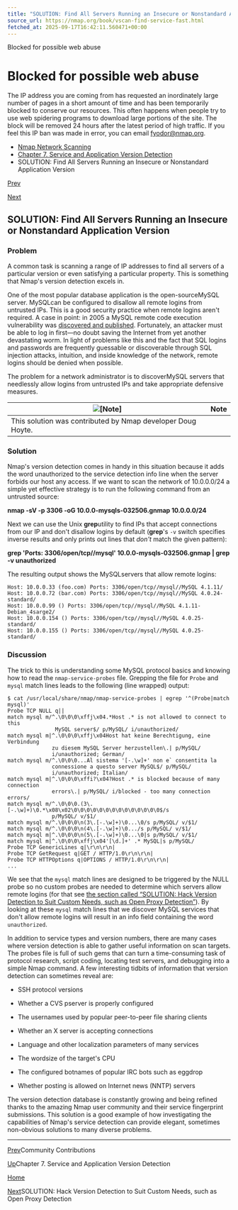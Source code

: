 ```yaml
---
title: "SOLUTION: Find All Servers Running an Insecure or Nonstandard Application Version | Nmap Network Scanning"
source_url: https://nmap.org/book/vscan-find-service-fast.html
fetched_at: 2025-09-17T16:42:11.560471+00:00
---
```


Blocked for possible web abuse

Blocked for possible web abuse
==========

The IP address you are coming from has requested an inordinately large number of pages in a short amount of time and has been temporarily blocked to conserve our resources. This often happens when people try to use web spidering programs to download large portions of the site. The block will be removed 24 hours after the latest period of high traffic. If you feel this IP ban was made in error, you can email fyodor@nmap.org.

* [Nmap Network Scanning](https://nmap.org/book/toc.html)
* [Chapter 7. Service and Application Version Detection](https://nmap.org/book/vscan.html)
* SOLUTION: Find All Servers Running an Insecure or Nonstandard Application Version

[Prev](https://nmap.org/book/vscan-community.html)

[Next](https://nmap.org/book/vscan-hack-it.html)

SOLUTION: Find All Servers Running an Insecure or Nonstandard Application Version
----------

### Problem ###

A common task is scanning a range of IP addresses to find all servers
of a particular version or even satisfying a particular property. This is
something that Nmap's version detection
excels in.

One of the most popular database application is the open-sourceMySQL server. MySQLcan be configured to disallow all remote logins from untrusted IPs. This is
a good security practice when remote logins aren't required.
A case in point: in 2005 a MySQL remote code execution
vulnerability was [discovered and published](http://www.securityfocus.com/bid/12781).
Fortunately, an attacker must be able to log in first—no doubt saving the Internet from yet another devastating worm. In light of problems
like this and the fact that SQL logins and passwords are frequently
guessable or discoverable through SQL injection attacks, intuition,
and inside knowledge of the network, remote logins should be denied when
possible.

The problem for a network administrator is to discoverMySQL servers that needlessly allow logins
from untrusted IPs and take appropriate defensive measures.

|       ![[Note]](https://nmap.org/book/images/note.png)        |Note|
|---------------------------------------------------------------|----|
|This solution was contributed by Nmap developer Doug Hoyte.[]()|    |

### Solution ###

Nmap's version detection comes in handy in this situation
because it adds the word unauthorized to the service detection info line when the server forbids our host any access. If we want
to scan the network of 10.0.0.0/24 a simple
yet effective strategy is to run the following command from an untrusted source:

[]()[]()[]()**nmap -sV -p 3306 -oG 10.0.0-mysqls-032506.gnmap 10.0.0.0/24**

Next we can use the Unix **grep**utility to find IPs that accept connections from our IP and don't disallow
logins by default (**grep**'s `-v` switch specifies inverse results and only prints out
lines that *don't* match the given pattern):

**grep 'Ports: 3306/open/tcp//mysql' 10.0.0-mysqls-032506.gnmap | grep -v unauthorized**

The resulting output shows the MySQLservers that allow remote logins:

```
Host: 10.0.0.33 (foo.com) Ports: 3306/open/tcp//mysql//MySQL 4.1.11/
Host: 10.0.0.72 (bar.com) Ports: 3306/open/tcp//mysql//MySQL 4.0.24-standard/
Host: 10.0.0.99 () Ports: 3306/open/tcp//mysql//MySQL 4.1.11-Debian_4sarge2/
Host: 10.0.0.154 () Ports: 3306/open/tcp//mysql//MySQL 4.0.25-standard/
Host: 10.0.0.155 () Ports: 3306/open/tcp//mysql//MySQL 4.0.25-standard/

```

### Discussion ###

The trick to this is understanding some MySQL protocol basics and knowing how
to read the `nmap-service-probes` file. Grepping the file for `Probe` and `mysql` match lines leads to the following (line wrapped) output:

```
$ cat /usr/local/share/nmap/nmap-service-probes | egrep '^(Probe|match mysql)'
Probe TCP NULL q||
match mysql m/^.\0\0\0\xffj\x04.*Host .* is not allowed to connect to this
               MySQL server$/ p/MySQL/ i/unauthorized/
match mysql m|^.\0\0\0\xffj\x04Host hat keine Berechtigung, eine Verbindung
              zu diesem MySQL Server herzustellen\.| p/MySQL/
              i/unauthorized; German/
match mysql m/^.\0\0\0...Al sistema '[-.\w]+' non e` consentita la
              connessione a questo server MySQL$/ p/MySQL/
              i/unauthorized; Italian/
match mysql m|^.\0\0\0\xffi?\x04?Host .* is blocked because of many connection
              errors\.| p/MySQL/ i/blocked - too many connection errors/
match mysql m/^.\0\0\0.(3\.[-.\w]+)\0.*\x08\x02\0\0\0\0\0\0\0\0\0\0\0\0\0\0$/s
              p/MySQL/ v/$1/
match mysql m/^.\0\0\0\n(3\.[-.\w]+)\0...\0/s p/MySQL/ v/$1/
match mysql m/^.\0\0\0\n(4\.[-.\w]+)\0.../s p/MySQL/ v/$1/
match mysql m|^.\0\0\0\n(5\.[-.\w]+)\0...\0|s p/MySQL/ v/$1/
match mysql m|^.\0\0\0\xffj\x04'[\d.]+' .* MySQL|s p/MySQL/
Probe TCP GenericLines q|\r\n\r\n|
Probe TCP GetRequest q|GET / HTTP/1.0\r\n\r\n|
Probe TCP HTTPOptions q|OPTIONS / HTTP/1.0\r\n\r\n|
...

```

We see that the `mysql` match lines are designed to be triggered by the NULL
probe so no custom probes are needed to determine which servers allow remote
logins (for that see [the section called “SOLUTION: Hack Version Detection to Suit Custom Needs, such as Open Proxy Detection”](https://nmap.org/book/vscan-hack-it.html)). By looking at
these `mysql` match lines that we discover MySQL
services that don't allow remote logins will result in an info field containing
the word `unauthorized`.

In addition to service types and version numbers, there are many
cases where version detection is able to gather useful information on scan targets.
The probes file is full of such gems that can turn a time-consuming task of protocol
research, script coding, locating test servers, and debugging into a simple
Nmap command. A few interesting tidbits of information that
version detection can sometimes reveal are:

[]()

* SSH protocol versions

* Whether a CVS pserver is properly configured

* The usernames used by popular peer-to-peer file sharing clients

* Whether an X server is accepting connections

* Language and other localization parameters of many services

* The wordsize of the target's CPU

* The configured botnames of popular IRC bots such as eggdrop

* Whether posting is allowed on Internet news (NNTP) servers

The version detection database is constantly growing and being refined thanks
to the amazing Nmap user community and their service
fingerprint submissions. This solution is a good example of how investigating the
capabilities of Nmap's service detection can provide
elegant, sometimes non-obvious solutions to many diverse problems.

---

[Prev](https://nmap.org/book/vscan-community.html)Community Contributions

[Up](https://nmap.org/book/vscan.html)Chapter 7. Service and Application Version Detection

[Home](https://nmap.org/book/toc.html)

[Next](https://nmap.org/book/vscan-hack-it.html)SOLUTION: Hack Version Detection to Suit Custom Needs, such as Open Proxy Detection
